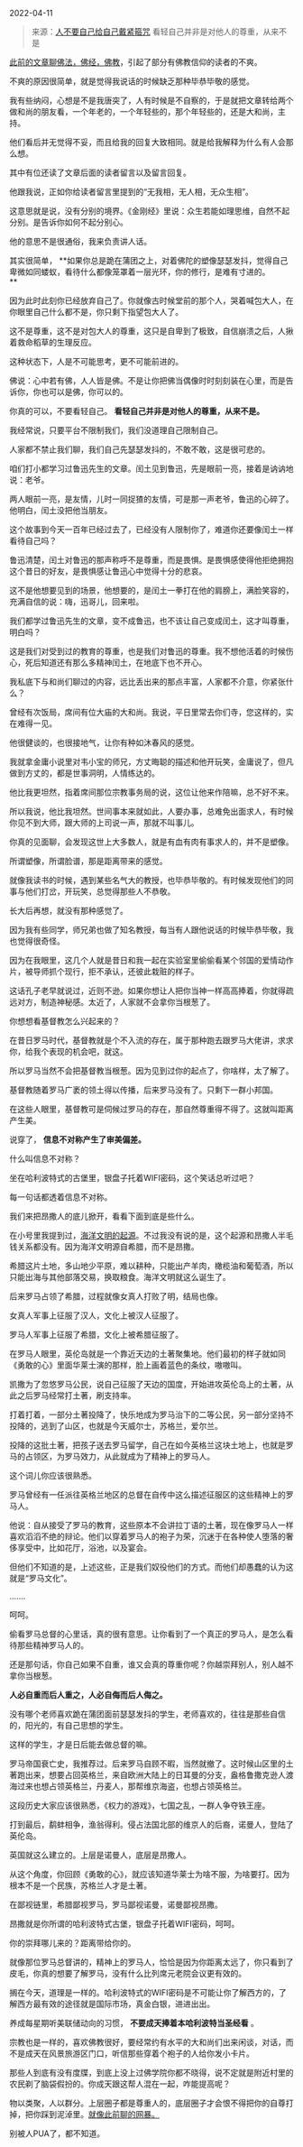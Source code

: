 2022-04-11

> 来源：[人不要自己给自己戴紧箍咒](http://mp.weixin.qq.com/s?__biz=MzU0MjYwNDU2Mw==&mid=2247504855&idx=2&sn=48581034a586d5a50d323aac3d886624&chksm=fb1abfabcc6d36bd0fe5fd8f238ec34f39a615f80976eb7e69c1a5bda12748554e68a4888f59&scene=27#wechat_redirect)
> 看轻自己并非是对他人的尊重，从来不是

[此前的文章聊佛法，佛经，佛教](http://mp.weixin.qq.com/s?__biz=MzU0MjYwNDU2Mw==&mid=2247504810&idx=1&sn=523472ab75396e840a3d1f08293664d0&chksm=fb1abfd6cc6d36c0b3cc4445e8418163bc8e13a4c544f3a1a773eed1a41bf49fcc473707bfbc&scene=21#wechat_redirect)，引起了部分有佛教信仰的读者的不爽。  

  

不爽的原因很简单，就是觉得我说话的时候缺乏那种毕恭毕敬的感觉。  

  

我有些纳闷，心想是不是我唐突了，人有时候是不自察的，于是就把文章转给两个做和尚的朋友看，一个年老的，一个年轻些的，那个年轻些的，还是大和尚，主持。  

  

他们看后并无觉得不妥，而且给我的回复大致相同。就是给我解释为什么有人会那么想。

  

其中有位还读了文章后面的读者留言以及留言回复。  

  

他跟我说，正如你给读者留言里提到的“无我相，无人相，无众生相”。

  

这意思就是说，没有分别的境界。《金刚经》里说：众生若能如理思维，自然不起分别。是告诉你如何不起分别心。

  

他的意思不是很通俗，我来负责讲人话。

  

其实很简单， **如果你总是跪在蒲团之上，对着佛陀的塑像瑟瑟发抖，觉得自己卑微如同蝼蚁，看待什么都像笼罩着一层光环，你的修行，是难有寸进的。  
**

  

因为此时此刻你已经放弃自己了。你就像古时候堂前的那个人，哭着喊包大人，在你眼里自己什么都不是，你只剩下指望包大人了。  

  

这不是尊重，这不是对包大人的尊重，这只是自卑到了极致，自信崩溃之后，人揪着救命稻草的生理反应。  

  

这种状态下，人是不可能思考，更不可能前进的。  

  

佛说：心中若有佛，人人皆是佛。不是让你把佛当偶像时时刻刻装在心里，而是告诉你，你也可以是佛，你可以的。

  

你真的可以，不要看轻自己。 **看轻自己并非是对他人的尊重，从来不是。**

  

我经常说，只要平台不限制我们，我们没道理自己限制自己。  

  

人家都不禁止我们聊，我们自己先瑟瑟发抖的，不敢不敢，这是很可悲的。

  

咱们打小都学习过鲁迅先生的文章。闰土见到鲁迅，先是眼前一亮，接着是讷讷地说：老爷。

  

两人眼前一亮，是友情，儿时一同捉猹的友情，可是那一声老爷，鲁迅的心碎了。他明白，闰土没把他当朋友。  

  

这个故事到今天一百年已经过去了，已经没有人限制你了，难道你还要像闰土一样看待自己吗？  

  

鲁迅清楚，闰土对鲁迅的那声称呼不是尊重，而是畏惧。是畏惧感使得他拒绝拥抱这个昔日的好友，是畏惧感让鲁迅心中觉得十分的悲哀。

  

这不是他想要见到的场景，他想要的，是闰土一拳打在他的肩膀上，满脸笑容的，充满自信的说：嗨，迅哥儿，回来啦。  

  

我们都学过鲁迅先生的文章，变不成鲁迅，也不该让自己变成闰土，这才叫尊重，明白吗？  

  

这是我们对受到过的教育的尊重，也是我们对鲁迅的尊重。我不想他活着的时候伤心，死后知道还有那么多精神闰土，在地底下也不开心。

  

我私底下与和尚们聊过的内容，远比丢出来的那点丰富，人家都不介意，你紧张什么？  

  

曾经有次饭局，席间有位大庙的大和尚。我说，平日里常去你们寺，您这样的，实在难得一见。  

  

他很健谈的，也很接地气，让你有种如沐春风的感觉。  

  

我就拿金庸小说里对韦小宝的师兄，方丈晦聪的描述和他开玩笑，金庸说了，但凡做到方丈的，都是世事洞明，人情练达的。

  

他比我更坦然，指着席间那位宗教事务局的说，这位让他来作陪嘛，总不好不来。  

  

所以我说，他比我坦然。世间事本来就如此，人要办事，总难免出面求人，有时候你见不到大师，跟大师的上司说一声，那就不叫事儿。  

  

你真的见面聊，会发现这世上大多数人，就是有血有肉有事求人的，并不是塑像。  

  

所谓塑像，所谓脸谱，那是距离带来的感觉。  

  

就像我读书的时候，遇到某些名气大的教授，也毕恭毕敬的。有时候发现他们的同事与他们打岔，开玩笑，总觉得那些人不恭敬。  

  

长大后再想，就没有那种感觉了。  

  

因为我有些同学，师兄弟也做了知名教授，每当有人跟他说话的时候毕恭毕敬，我也觉得很奇怪。

  

因为在我眼里，这几个人就是昔日和我一起在实验室里偷偷看某个邻国的爱情动作片，被导师抓个现行，拒不承认，还彼此栽赃的样子。

  

这话孔子老早就说过，近则不逊。如果你想让人把你当神一样高高捧着，你就得疏远对方，制造神秘感。太近了，人家就不会拿你当根葱了。

  

你想想看基督教怎么兴起来的？

  

在昔日罗马时代，基督教就是个不入流的存在，属于那种跑去跟罗马大佬讲，求求你，给我个表现的机会吧，就这。

  

所以罗马当然不会把基督教当根葱。因为见到过你的起点了，你啥样，太了解了。

  

基督教随着罗马广袤的领土得以传播，后来罗马没有了。只剩下一群小邦国。

  

在这些人眼里，基督教可是伺候过罗马的存在，那自然尊重得不得了。这就叫距离产生美。

  

说穿了， **信息不对称产生了审美偏差。**

  

什么叫信息不对称？  

  

坐在哈利波特式的古堡里，银盘子托着WIFI密码，这个笑话总听过吧？

  

每一句话都透着信息不对称。  

  

我们来把昂撒人的底儿掀开，看看下面到底是些什么。

  

在小号里我提到过，[海洋文明的起源](http://mp.weixin.qq.com/s?__biz=MzU3NDc5Nzc0NQ==&mid=2247515245&idx=1&sn=d95aa5a3e85525adf60fd18496bb617e&chksm=fd2e1eb3ca5997a5c6557b784ac99bc179fa9da31fdb8c00424295ede68729a22c151c4bc930&scene=21#wechat_redirect)。不过我没有说的是，这个起源和昂撒人半毛钱关系都没有。因为海洋文明源自希腊，而不是昂撒。

  

希腊这片土地，多山地少平原，难以耕种，只能出产羊肉，橄榄油和葡萄酒，所以只能出海与其他部落交易，换取粮食。海洋文明就这么诞生了。

  

后来罗马占领了希腊，过程就像女真人打败了明，结局也像。  

  

女真人军事上征服了汉人，文化上被汉人征服了。

罗马人军事上征服了希腊，文化上被希腊征服了。

  

在罗马人眼里，英伦岛就是一个靠近天边的土著聚集地。他们最初的样子就如同《勇敢的心》里面华莱士演的那样，脸上画着蓝色的条纹，嗷嗷叫。

  

凯撒为了忽悠罗马公民，说自己征服了天边的国度，开始进攻英伦岛上的土著，从此之后罗马经常打土著，刷支持率。  

  

打着打着，一部分土著投降了，快乐地成为罗马治下的二等公民，另一部分坚持不投降的，逃到了山区，也就是今天威尔士，苏格兰，爱尔兰。

  

投降的这批土著，把孩子送去罗马留学，自己在如今英格兰这块土地上，也就是罗马的占领区，为罗马效力，从此就成为了精神上的罗马人。  

  

这个词儿你应该很熟悉。

  

罗马曾经有一任派往英格兰地区的总督在自传中这么描述征服区的这些精神上的罗马人。

  

他说：自从接受了罗马的教育，这些原本不会讲拉丁语的土著，现在像罗马人一样喜欢滔滔不绝的辩论。他们以穿着罗马人的袍子为荣，沉迷于在各种使人堕落的奢侈享受中，比如花厅，浴池，以及宴会。

  

但他们不知道的是，上述这些，正是我们奴役他们的方式。而他们却愚蠢的认为这就是“罗马文化”。

  

.......  

  

呵呵。

  

偷看罗马总督的心里话，真的很有意思。让你看到了一个真正的罗马人，是怎么看待那些精神罗马人的。

  

还是那句话，你自己如果不自重，谁又会真的尊重你呢？你越崇拜别人，别人越不拿你当根葱。  

  

 **人必自重而后人重之，人必自侮而后人侮之。**

  

没有哪个老师喜欢跪在蒲团面前瑟瑟发抖的学生，老师喜欢的，往往是那些自信的，阳光的，有自己思想的学生。

  

这样的学生，才是日后能去做总督的嘛。  

  

罗马帝国衰亡史，我推荐过。后来罗马自顾不暇，当然就撤了。这时候山区里的土著跑出来，想要占回英格兰，来自欧洲大陆上的日耳曼的分支，盎格鲁撒克逊人渡海过来也想占领英格兰，丹麦人，那帮维京海盗，也想占领英格兰。

  

这段历史大家应该很熟悉，《权力的游戏》，七国之乱，一群人争夺铁王座。

  

打到最后，鹬蚌相争，渔翁得利。侵占法国北部的维京人的后裔，诺曼人，登陆了英伦岛。

  

英国就这么建立的。上层是诺曼人，底层是昂撒人。

  

从这个角度，你回顾《勇敢的心》，就应该知道华莱士为啥不服，为啥要打。因为根本不是一个民族，苏格兰人才是土著。

  

在鄙视链里，希腊鄙视罗马，罗马鄙视诺曼，诺曼鄙视昂撒。

  

昂撒就是你所谓的哈利波特式古堡，银盘子托着WIFI密码，呵呵。

  

你的崇拜哪儿来的？距离带给你的。  

  

就像那位罗马总督讲的，精神上的罗马人，恰恰是因为你距离太远了，你只看到了皮毛，你真的想要了解罗马，没有什么比列席元老院会议更有效的。  

  

搁在今天，道理是一样的。哈利波特式的WIFI密码是不可能让你了解西方的，了解西方最有效的途径就是国际市场，真金白银，进进出出。

  

养成每星期听美联储动向的习惯， **不要成天捧着本哈利波特当圣经看** 。

  

宗教也是一样的，喜欢佛教很好，要经常约有水平的大和尚们出来闲谈，对话，而不是成天在风景旅游区门口，听信那些穿着个袍子的人给你发小卡片。  

  

那些人到底有没有度牒，到底上没上过佛学院你都不晓得，说不定就是附近村里的农民剃了脑袋假扮的。你成天跟这帮人混在一起，咋能提高呢？  

  

物以类聚，人以群分。上层圈子都是尊重人的，底层圈子才会恨不得把你的自尊打掉，把你踩到泥淖里。[就像此前聊的网暴。](http://mp.weixin.qq.com/s?__biz=MzU0MjYwNDU2Mw==&mid=2247504821&idx=1&sn=d3cd2c60dfdcb3ea98a44d56ebae4163&chksm=fb1abfc9cc6d36df07003a073690705ad072c4f5b6c3969d15e62596b1f4f1eea2dad62b0385&scene=21#wechat_redirect)  

  

别被人PUA了，都不知道。

